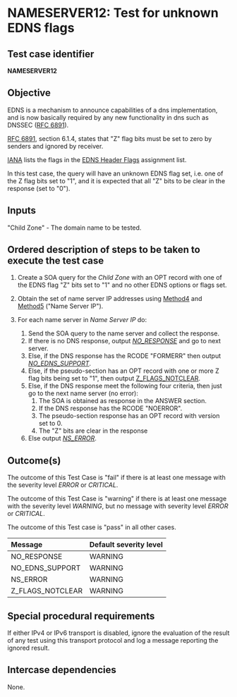 # NAMESERVER12: Test for unknown EDNS flags

## Test case identifier
**NAMESERVER12** 

## Objective

EDNS is a mechanism to announce capabilities of a dns implementation,
and is now basically required by any new functionality in dns such as
DNSSEC ([RFC 6891]).

[RFC 6891][RCF 6891#section-6.1.4], section 6.1.4, states that "Z"
flag bits must be set to zero by senders and ignored by receiver.

[IANA] lists the flags in the [EDNS Header Flags] assignment list.

In this test case, the query will have an unknown EDNS flag set, i.e.
one of the Z flag bits set to "1", and it is expected that all "Z" 
bits to be clear in the response (set to "0").

## Inputs

"Child Zone" - The domain name to be tested.

## Ordered description of steps to be taken to execute the test case

1. Create a SOA query for the *Child Zone* with an OPT record with 
   one of the EDNS flag "Z" bits set to "1" and no other EDNS options or 
   flags set.

2. Obtain the set of name server IP addresses using [Method4] and [Method5]
   ("Name Server IP").

3. For each name server in *Name Server IP* do:
   1. Send the SOA query to the name server and collect the response.
   2. If there is no DNS response, output *[NO_RESPONSE]* and go to
      next server.
   3. Else, if the DNS response has the RCODE "FORMERR" then output
      *[NO_EDNS_SUPPORT]*.
   4. Else, if the pseudo-section has an OPT record with one or more Z 
      flag bits being set to "1", then output [Z_FLAGS_NOTCLEAR]. 
   5. Else, if the DNS response meet the following four criteria,
      then just go to the next name server (no error):
      1. The SOA is obtained as response in the ANSWER section.
      2. If the DNS response has the RCODE "NOERROR".
      3. The pseudo-section response has an OPT record with version set to 0.
      4. The "Z" bits are clear in the response
   6. Else output *[NS_ERROR]*.
 
## Outcome(s)

The outcome of this Test Case is "fail" if there is at least one message
with the severity level *ERROR* or *CRITICAL*.

The outcome of this Test Case is "warning" if there is at least one message
with the severity level *WARNING*, but no message with severity level
*ERROR* or *CRITICAL*.

The outcome of this Test case is "pass" in all other cases.

Message                           | Default severity level
:---------------------------------|:----------------------------
NO_RESPONSE                       | WARNING
NO_EDNS_SUPPORT                   | WARNING
NS_ERROR                          | WARNING     
Z_FLAGS_NOTCLEAR                  | WARNING

## Special procedural requirements

If either IPv4 or IPv6 transport is disabled, ignore the evaluation of the
result of any test using this transport protocol and log a message reporting
the ignored result.

## Intercase dependencies

None.


[EDNS Header Flags]:            https://www.iana.org/assignments/dns-parameters/dns-parameters.xhtml#dns-parameters-13
[IANA]:                         https://www.iana.org/
[Method4]:                      ../Methods.md#method-4-obtain-glue-address-records-from-parent
[Method5]:                      ../Methods.md#method-5-obtain-the-name-server-address-records-from-child
[NO_EDNS_SUPPORT]:              #outcomes
[NO_RESPONSE]:                  #outcomes
[NS_ERROR]:                     #outcomes
[RCF 6891#section-6.1.4]:       https://tools.ietf.org/html/rfc6891#section-6.1.4
[RFC 6891]:                     https://tools.ietf.org/html/rfc6891
[Z_FLAGS_NOTCLEAR]:             #outcomes


